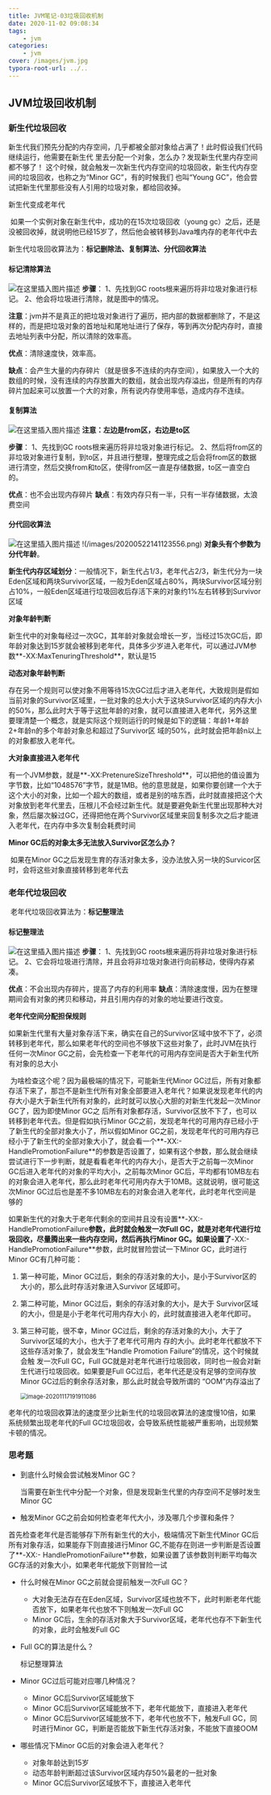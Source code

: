 ```yaml
---
title: JVM笔记-03垃圾回收机制
date: 2020-11-02 09:08:34
tags:
	- jvm
categories: 
	- jvm
cover: /images/jvm.jpg
typora-root-url: ../..
---
```


## JVM垃圾回收机制

### 新生代垃圾回收

​	新生代我们预先分配的内存空间，几乎都被全部对象给占满了！此时假设我们代码继续运行，他需要在新生代 里去分配一个对象，怎么办？发现新生代里内存空间都不够了！ 这个时候，就会触发一次新生代内存空间的垃圾回收，新生代内存空间的垃圾回收，也称之为“Minor GC”，有的时候我们 也叫“Young GC”，他会尝试把新生代里那些没有人引用的垃圾对象，都给回收掉。

新生代变成老年代

​	如果一个实例对象在新生代中，成功的在15次垃圾回收（young gc）之后，还是没被回收掉，就说明他已经15岁了，然后他会被转移到Java堆内存的老年代中去

新生代垃圾回收算法为：**标记删除法、复制算法、分代回收算法**

#### **标记清除算法**

![在这里插入图片描述](/images/20200522134558946.png)
**步骤**：
1、先找到GC roots根来遍历将非垃圾对象进行标记。
2、他会将垃圾进行清除，就是图中的情况。

**注意**：jvm并不是真正的把垃圾对象进行了遍历，把内部的数据都删除了，不是这样的，而是把垃圾对象的首地址和尾地址进行了保存，等到再次分配内存时，直接去地址列表中分配，所以清除的效率高。

**优点**：清除速度快，效率高。

**缺点**：会产生大量的内存碎片（就是很多不连续的内存空间），如果放入一个大的数组的时候，没有连续的内存放置大的数组，就会出现内存溢出，但是所有的内存碎片加起来可以放置一个大的对象，所有说内存使用率低，造成内存不连续。

#### **复制算法**

![在这里插入图片描述](/images/20200522140001248.png)
**注意：左边是from区，右边是to区**

**步骤**：
1、先找到GC roots根来遍历将非垃圾对象进行标记。
2、然后将from区的非垃圾对象进行复制，到to区，并且进行整理，整理完成之后会将from区的数据进行清空，然后交换from和to区，使得from区一直是存储数据，to区一直空白的。

**优点**：也不会出现内存碎片
**缺点**：有效内存只有一半，只有一半存储数据，太浪费空间

#### **分代回收算法**

![在这里插入图片描述](/images/20200522141003717.png)
!(/images/20200522141123556.png)
**对象头有个参数为分代年龄**。

**新生代内存区域划分**：一般情况下，新生代占1/3，老年代占2/3，新生代分为一块Eden区域和两块Survivor区域，一般为Eden区域占80%，两块Survivor区域分别占10%，一般Eden区域进行垃圾回收后存活下来的对象约1%左右转移到Survivor区域

**对象年龄判断**

​	新生代中的对象每经过一次GC，其年龄对象就会增长一岁，当经过15次GC后，即年龄对象达到15岁就会被移到老年代，具体多少岁进入老年代，可以通过JVM参数**-XX:MaxTenuringThreshold**，默认是15

**动态对象年龄判断**

​	存在另一个规则可以使对象不用等待15次GC过后才进入老年代，大致规则是假如当前对象的Survivor区域里，一批对象的总大小大于这块Survivor区域的内存大小的50%，那么此时大于等于这批年龄的对象，就可以直接进入老年代，另外这里要理清楚一个概念，就是实际这个规则运行的时候是如下的逻辑：年龄1+年龄2+年龄n的多个年龄对象总和超过了Survivor区 域的50%，此时就会把年龄n以上的对象都放入老年代。

**大对象直接进入老年代**

​	有一个JVM参数，就是**-XX:PretenureSizeThreshold**，可以把他的值设置为字节数，比如“1048576”字节，就是1MB。他的意思就是，如果你要创建一个大于这个大小的对象，比如一个超大的数组，或者是别的啥东西，此时就直接把这个大对象放到老年代里去，压根儿不会经过新生代。就是要避免新生代里出现那种大对象，然后屡次躲过GC，还得把他在两个Survivor区域里来回复制多次之后才能进入老年代，在内存中多次复制会耗费时间

**Minor GC后的对象太多无法放入Survivor区怎么办？**

​	如果在Minor GC之后发现生育的存活对象太多，没办法放入另一块的Survicor区时，会将这些对象直接转移到老年代去



### 老年代垃圾回收

​	老年代垃圾回收算法为：**标记整理法**

#### **标记整理法**

![在这里插入图片描述](/images/20200522135432187.png)
**步骤**：
1、先找到GC roots根来遍历将非垃圾对象进行标记。
2、它会将垃圾进行清除，并且会将非垃圾对象进行向前移动，使得内存紧凑。

**优点**：不会出现内存碎片，提高了内存的利用率
**缺点**：清除速度慢，因为在整理期间会有对象的拷贝和移动，并且引用内存的对象的地址要进行改变。

**老年代空间分配担保规则**

​	如果新生代里有大量对象存活下来，确实在自己的Survivor区域中放不下了，必须转移到老年代，那么如果老年代的空间也不够放下这些对象了，此时JVM在执行任何一次Minor GC之前，会先检查一下老年代的可用内存空间是否大于新生代所有对象的总大小

​	为啥检查这个呢？因为最极端的情况下，可能新生代Minor GC过后，所有对象都存活下来了，那岂不是新生代所有对象全部要进入老年代？如果说发现老年代的内存大小是大于新生代所有对象的，此时就可以放心大胆的对新生代发起一次Minor GC了，因为即使Minor GC之 后所有对象都存活，Survivor区放不下了，也可以转移到老年代去。但是假如执行Minor GC之前，发现老年代的可用内存已经小于了新生代的全部对象大小了，所以假如Minor GC之前，发现老年代的可用内存已经小于了新生代的全部对象大小了，就会看一个**-XX:- HandlePromotionFailure**的参数是否设置了，如果有这个参数，那么就会继续尝试进行下一步判断，就是看看老年代的内存大小，是否大于之前每一次Minor GC后进入老年代的对象的平均大小，之前每次Minor GC后，平均都有10MB左右的对象会进入老年代，那么此时老年代可用内存大于10MB。这就说明，很可能这次Minor GC过后也是差不多10MB左右的对象会进入老年代，此时老年代空间是够的

如果新生代的对象大于老年代剩余的空间并且没有设置**-XX:- HandlePromotionFailure**参数，此时就会触发一次Full GC，就是对老年代进行垃圾回收，尽量腾出来一些内存空间，然后再执行Minor GC。如果设置了**-XX:- HandlePromotionFailure**参数，此时就冒险尝试一下Minor GC，此时进行Minor GC有几种可能：

1. 第一种可能，Minor GC过后，剩余的存活对象的大小，是小于Survivor区的大小的，那么此时存活对象进入Survivor 区域即可。

2. 第二种可能，Minor GC过后，剩余的存活对象的大小，是大于 Survivor区域的大小，但是是小于老年代可用内存大小 的，此时就直接进入老年代即可。

3. 第三种可能，很不幸，Minor GC过后，剩余的存活对象的大小，大于了Survivor区域的大小，也大于了老年代可用内 存的大小。此时老年代都放不下这些存活对象了，就会发生“Handle Promotion Failure”的情况，这个时候就会触 发一次Full GC，Full GC就是对老年代进行垃圾回收，同时也一般会对新生代进行垃圾回收。如果要是Full GC过后，老年代还是没有足够的空间存放Minor GC过后的剩余存活对象，那么此时就会导致所谓的 “OOM”内存溢出了

   <img src="/images/image-20201117191911086.png" alt="image-20201117191911086" style="zoom: 80%;" />

老年代的垃圾回收算法的速度至少比新生代的垃圾回收算法的速度慢10倍，如果系统频繁出现老年代的Full GC垃圾回收，会导致系统性能被严重影响，出现频繁卡顿的情况。



### 思考题

- 到底什么时候会尝试触发Minor GC？

  当需要在新生代中分配一个对象，但是发现新生代里的内存空间不足够时发生Minor GC

-  触发Minor GC之前会如何检查老年代大小，涉及哪几个步骤和条件？ 

  首先检查老年代是否能够存下所有新生代的大小，极端情况下新生代Minor GC后所有对象存活，如果能存下则直接进行Minor GC,不能存在则进一步判断是否设置了**-XX:- HandlePromotionFailure**参数，如果设置了该参数则判断平均每次GC存活的对象大小，如果老年代能放下则冒险一试

- 什么时候在Minor GC之前就会提前触发一次Full GC？ 

  - 大对象无法存在在Eden区域，Survivor区域也放不下，此时判断老年代能否放下，如果老年代也放不下则触发一次Full GC
  - Minor GC后，生余的存活对象大于Survivor区域，老年代也存不下新生代的对象，此时会触发Full GC

- Full GC的算法是什么？ 

  标记整理算法

- Minor GC过后可能对应哪几种情况？ 

  - Minor GC后Survivor区域能放下
  - Minor GC后Survivor区域能放不下，老年代能放下，直接进入老年代
  - Minor GC后Survivor区域能放不下，老年代也放不下，触发Full GC，同时进行Minor GC，判断是否能放下新生代存活对象，不能放下直接OOM

- 哪些情况下Minor GC后的对象会进入老年代？

  - 对象年龄达到15岁
  - 动态年龄判断超过该Survivor区域内存50%最老的一批对象
  - Minor GC后Survivor区域放不下，直接进入老年代